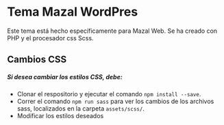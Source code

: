 # Tema Mazal WordPres  

Este tema está hecho específicamente para Mazal Web.
Se ha creado con PHP y el procesador css Scss.

## Cambios CSS

##### Si desea cambiar los estilos CSS, debe:

* Clonar el respositorio y ejecutar el comando `npm install --save`.
* Correr el comando `npm run sass` para ver los cambios de los archivos sass, localizados en la carpeta `assets/scss/`.
* Modificar los estilos deseados